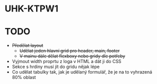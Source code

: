 # UHK-KTPW1

# TODO

- ~~Předělat layout~~
  - ~~Udělat jeden hlavní grid pro header, main, footer~~
  - ~~V mainu dále dělat flexboxy nebo gridy dle potřeby~~
- Vyjmout width proprtu z loga v HTML a dát ji do CSS
- Sekce s hrdiny musí jít do gridu nějak lépe
- Co udělat tabulky tak, jak je udělaný formulář, že je na to vyhrazená 80% oblast
